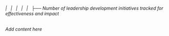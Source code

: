 ###### |   |   |   |   |   ├── Number of leadership development initiatives tracked for effectiveness and impact

*Add content here*